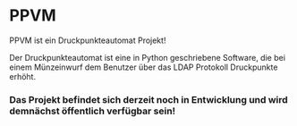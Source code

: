 # PPVM
PPVM ist ein Druckpunkteautomat Projekt!

Der Druckpunkteautomat ist eine in Python geschriebene Software, die bei einem Münzeinwurf dem Benutzer über das LDAP Protokoll Druckpunkte erhöht.

### Das Projekt befindet sich derzeit noch in Entwicklung und wird demnächst öffentlich verfügbar sein!

